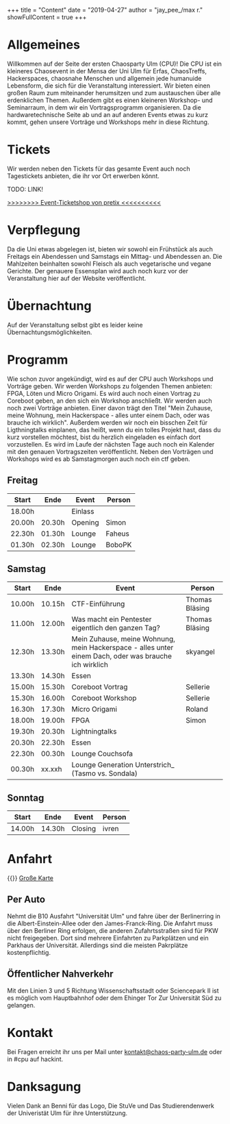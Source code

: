+++
title = "Content"
date = "2019-04-27"
author = "jay_pee_/max r."
showFullContent = true
+++

# Allgemeines
Willkommen auf der Seite der ersten Chaosparty Ulm (CPU)! Die CPU ist ein kleineres Chaosevent in der Mensa der Uni Ulm für Erfas, ChaosTreffs, Hackerspaces, chaosnahe Menschen und allgemein jede humanuide Lebensform, die sich für die Veranstaltung interessiert. Wir bieten einen großen Raum zum miteinander herumsitzen und zum austauschen über alle erdenklichen Themen. Außerdem gibt es einen kleineren Workshop- und Seminarraum, in dem wir ein Vortragsprogramm organisieren. Da die hardwaretechnische Seite ab und an auf anderen Events etwas zu kurz kommt, gehen unsere Vorträge und Workshops mehr in diese Richtung.

# Tickets

Wir werden neben den Tickets für das gesamte Event auch noch Tagestickets anbieten, die ihr vor Ort erwerben könnt.

TODO: LINK!

[>>>>>>>> Event-Ticketshop von pretix <<<<<<<<<<](./)

# Verpflegung
Da die Uni etwas abgelegen ist, bieten wir sowohl ein Frühstück als auch Freitags ein Abendessen und Samstags ein Mittag- und Abendessen an. Die Mahlzeiten beinhalten sowohl Fleisch als auch vegetarische und vegane Gerichte. Der genauere Essensplan wird auch noch kurz vor der Veranstaltung hier auf der Website veröffentlicht.
# Übernachtung
Auf der Veranstaltung selbst gibt es leider keine Übernachtungsmöglichkeiten.

# Programm
Wie schon zuvor angekündigt, wird es auf der CPU auch Workshops und Vorträge geben. Wir werden Workshops zu folgenden Themen anbieten: FPGA, Löten und Micro Origami. Es wird auch noch einen Vortrag zu Coreboot geben, an den sich ein Workshop anschließt. Wir werden auch noch zwei Vorträge anbieten. Einer davon trägt den Titel "Mein Zuhause, meine Wohnung, mein Hackerspace - alles unter einem Dach, oder was brauche ich wirklich". Außerdem werden wir noch ein bisschen Zeit für Ligthningtalks einplanen, das heißt, wenn du ein tolles Projekt hast, dass du kurz vorstellen möchtest, bist du herzlich eingeladen es einfach dort vorzustellen. Es wird im Laufe der nächsten Tage auch noch ein Kalender mit den genauen Vortragszeiten veröffentlicht. Neben den Vorträgen und Workshops wird es ab Samstagmorgen auch noch ein ctf geben.


## Freitag
Start | Ende | Event | Person
---|---|---|---
18.00h | | Einlass |	
20.00h | 20.30h | Opening | Simon
22.30h | 01.30h | Lounge | Faheus
01.30h | 02.30h | Lounge | BoboPK

## Samstag
Start | Ende | Event | Person
---|---|---|---
10.00h | 10.15h | CTF-Einführung | Thomas Bläsing
11.00h | 12.00h | Was macht ein Pentester eigentlich den ganzen Tag? | Thomas Bläsing
12.30h | 13.30h | Mein Zuhause, meine Wohnung, mein Hackerspace - alles unter einem Dach, oder was brauche ich wirklich | skyangel
13.30h | 14.30h | Essen | 
15.00h | 15.30h | Coreboot Vortrag | Sellerie
15.30h | 16.00h | Coreboot Workshop | Sellerie
16.30h | 17.30h | Micro Origami | Roland
18.00h | 19.00h | FPGA | Simon
19.30h | 20.30h | Lightningtalks | 
20.30h | 22.30h | Essen | 
22.30h | 00.30h | Lounge Couchsofa | 
00.30h | xx.xxh | Lounge Generation Unterstrich_ (Tasmo vs. Sondala) |  

## Sonntag
Start | Ende | Event | Person
---|---|---|---
14.00h | 14.30h | Closing | ivren

# Anfahrt
{{<maps>}}
[Große Karte](./map.html)

## Per Auto
Nehmt die B10 Ausfahrt "Universität Ulm" und fahre über der Berlinerring in die Albert-Einstein-Allee oder den James-Franck-Ring. Die Anfahrt muss über den Berliner Ring erfolgen, die anderen Zufahrtsstraßen sind für PKW nicht freigegeben. Dort sind mehrere Einfahrten zu Parkplätzen und ein Parkhaus der Universität. Allerdings sind die meisten Pakrplätze kostenpflichtig.
## Öffentlicher Nahverkehr
Mit den Linien 3 und 5 Richtung Wissenschaftsstadt oder Sciencepark II ist es möglich vom Hauptbahnhof oder dem Ehinger Tor Zur Universität Süd zu gelangen.

# Kontakt
Bei Fragen erreicht ihr uns per Mail unter kontakt@chaos-party-ulm.de oder in #cpu auf hackint. 

# Danksagung
Vielen Dank an Benni für das Logo, Die StuVe und Das Studierendenwerk der Univeristät Ulm für ihre Unterstützung.